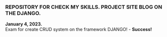 <h3> REPOSITORY FOR CHECK MY SKILLS. 
PROJECT SITE BLOG ON THE DJANGO. </h3>

<b>January 4, 2023.</b> <br>
Exam for create CRUD system on the framework DJANGO! - <b>Success!</b>


